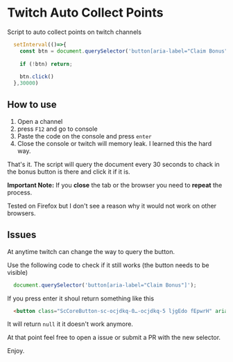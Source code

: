 # Twitch Auto Collect Points

Script to auto collect points on twitch channels

```javascript
  setInterval(()=>{
    const btn = document.querySelector('button[aria-label="Claim Bonus"]');
  
    if (!btn) return;
  
    btn.click()
  },30000)
```


## How to use

1. Open a channel
2. press `F12` and go to console
3. Paste the code on the console and press `enter`
4. Close the console or twitch will memory leak. I learned this the hard way.

That's it. The script will query the document every 30 seconds to chack in the bonus button is there and click it if it is.

**Important Note:** If you **close** the tab or the browser you need to **repeat** the process. 

Tested on Firefox but I don't see a reason why it would not work on other browsers.

## Issues

At anytime twitch can change the way to query the button.

Use the following code to check if it still works (the button needs to be visible)

```javascript
  document.querySelector('button[aria-label="Claim Bonus"]');
```

If you press enter it shoul return something like this

```html
  <button class="ScCoreButton-sc-ocjdkq-0…-ocjdkq-5 ljgEdo fEpwrH" aria-label="Claim Bonus">
```

It will return `null` it it doesn't work anymore. 

At that point feel free to open a issue or submit a PR with the new selector.


Enjoy.



